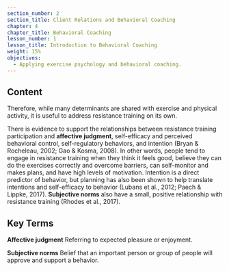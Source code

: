 ```yaml
---
section_number: 2
section_title: Client Relations and Behavioral Coaching
chapter: 4
chapter_title: Behavioral Coaching
lesson_number: 1
lesson_title: Introduction to Behavioral Coaching
weight: 15%
objectives:
  - Applying exercise psychology and behavioral coaching.
---
```


## Content
Therefore, while many determinants are shared with exercise and physical activity, it is useful to address resistance training on its own.

There is evidence to support the relationships between resistance training participation and **affective judgment**, self-efficacy and perceived behavioral control, self-regulatory behaviors, and intention (Bryan & Rocheleau, 2002; Gao & Kosma, 2008). In other words, people tend to engage in resistance training when they think it feels good, believe they can do the exercises correctly and overcome barriers, can self-monitor and makes plans, and have high levels of motivation. Intention is a direct predictor of behavior, but planning has also been shown to help translate intentions and self-efficacy to behavior (Lubans et al., 2012; Paech & Lippke, 2017). **Subjective norms** also have a small, positive relationship with resistance training (Rhodes et al., 2017).

## Key Terms

**Affective judgment**
Referring to expected pleasure or enjoyment.

**Subjective norms**
Belief that an important person or group of people will approve and support a behavior.